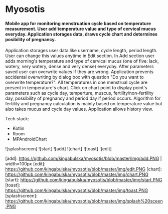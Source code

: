 <h1 align="justify"> Myosotis </h1>

#### Mobile app for monitoring menstruation cycle based on temperature measurement. User add temperature value and type of cervical mucus everyday. Application storages data, draws cycle chart and determines posibility of pregnancy.

Application storages user data like username, cycle length, period length. User can change this values anytime in
Edit section. In Add section user adds morning's temperature and type of cervical mucus (one of five: lack, watery,
very watery, dense and very dense) everyday. After parameters saved user can overwrite values if they are wrong.
Application prevents accidental overwriting by dialog box with question "Do you want to overwrite temperature?".
All temperatures in one menstrual cycle are present in temperature's chart. Click on chart point to display point's
parameters such as cycle day, temperture, muscus, fertility/non-fertility day, possibility of pregnancy and period
day if period occurs. Algorithm for fertility and pregnancy calculation is mainly based on temperature value
but also takes mucus and cycle day values. Application allows history view.

Tech stack:
* Kotlin
* Room
* MPAndroidChart

![splashscreen] ![start]
![add] ![chart]
![toast] ![edit]

[add]: https://github.com/kingabulska/myosotis/blob/master/img/add.PNG | width=100px
[edit]: https://github.com/kingabulska/myosotis/blob/master/img/edit.PNG
[chart]: https://github.com/kingabulska/myosotis/blob/master/img/chart.PNG
[start]: https://github.com/kingabulska/myosotis/blob/master/img/start.PNG
[toast]: https://github.com/kingabulska/myosotis/blob/master/img/toast.PNG
[splashscreen]: https://github.com/kingabulska/myosotis/blob/master/img/splash%20sceen.PNG

